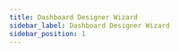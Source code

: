 ```yaml
---
title: Dashboard Designer Wizard
sidebar_label: Dashboard Designer Wizard
sidebar_position: 1
---
```

